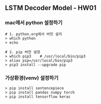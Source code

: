 ## LSTM Decoder Model - HW01


### mac에서 python 설정하기
```
# 1. python.org에서 버전 설치
> which python
> echo 

# 2. pip 버전 설정
> which pip3    # /usr/local/bin/pip3
> alias pip=/usr/local/bin/pip3
> pip3 install --upgrade pip
```

### 가상환경(venv) 설정하기
~~~
> pip install sentencepiece
> pip install pandas numpy torch
> pip install tensorflow keras
~~~

